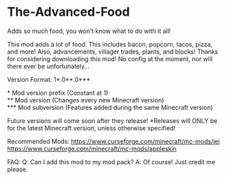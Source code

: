 # The-Advanced-Food
Adds so much food, you won’t know what to do with it all!

This mod adds a lot of food. This includes bacon, popcorn, tacos, pizza, and more! Also, advancements, villager trades, plants, and blocks! Thanks for considering downloading this mod! No config at the moment, nor will there ever be unfortunately…


Version Format: 1*.0**.0***

\* Mod version prefix (Constant at 1)<br>
\** Mod version (Changes every new Minecraft version)<br>
\*** Mod subversion (Features added during the same Minecraft version)


Future versions will come soon after they release!
*Releases will ONLY be for the latest Minecraft version, unless otherwise specified!


Recommended Mods:
https://www.curseforge.com/minecraft/mc-mods/jei
https://www.curseforge.com/minecraft/mc-mods/appleskin


FAQ:
Q: Can I add this mod to my mod pack?
A: Of course! Just credit me please.
